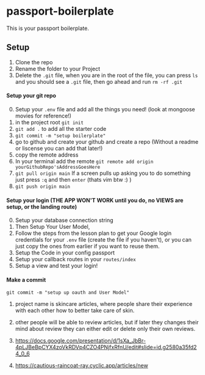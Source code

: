 # passport-boilerplate


This is your passport boilerplate.

## Setup 

1. Clone the repo
2. Rename the folder to your Project
3. Delete the `.git` file, when you are in the root of the file, you can press `ls` and you should see a `.git` file, then go ahead and run `rm -rf .git`


#### Setup your git repo
0. Setup your `.env` file and add all the things you need! (look at mongoose movies for reference!)
1. in the project root `git init`
2. `git add .` to add all the starter code
3. `git commit -m "setup boilerplate"` 
4. go to github and create your github and create a repo (Without a readme or liscense you can add that later!)
5. copy the remote address
6. In your terminal add the remote `git remote add origin yourGithubRepo'sAddressGoesHere`
7. `git pull origin main` If a screen pulls up asking you to do something just press `:q` and then `enter` (thats vim btw :) )
8. `git push origin main`

#### Setup your login (THE APP WON'T WORK until you do, no VIEWS are setup, or the landing route)

0. Setup your database connection string
1. Then Setup Your User Model, 
2. Follow the steps from the lesson plan to get your Google login credentials for your `.env` file (create the file if you haven't), or you can just copy the ones from earlier if you want to reuse them.
3. Setup the Code in your config passport 
4. Setup your callback routes in your `routes/index`
5. Setup a view and test your login!

#### Make a commit 

```git commit -m "setup up oauth and User Model"```


1. project name is skincare articles, where people share their experience with each other how to better take care of skin.
2. other people will be able to review articles, but if later they changes their mind about review they can either edit or delete only their own reviews.
3. https://docs.google.com/presentation/d/1sXa_JbBr-4pLJBeBpCYX4zoVkRDVp4CZO4PNjfxRfnU/edit#slide=id.g2580a35fd24_0_6

4. https://cautious-raincoat-ray.cyclic.app/articles/new